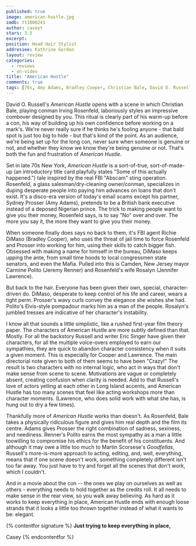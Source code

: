 ```yaml
---
published: true
image: american-hustle.jpg
imdb: tt1800241
author: caseyt
stars: 3.5
excerpt: 
position: Head Hair Stylist
addressee: Kathrine Gordon
layout: review
categories: 
  - reviews
  - on-video
title: "American Hustle"
comments: true
tags: [70s, Amy Adams, Bradley Cooper, Christian Bale, David O. Russell, drama, Jennifer Lawrence, Letters, Oscars 2014]
---
```

David O. Russell's _American Hustle_ opens with a scene in which Christian Bale, playing conman Irving Rosenfeld, laboriously styles an impressive combover designed by you. This ritual is clearly part of his warm-up before a con, his way of building up his own confidence before working on a mark's. We're never really sure if he thinks he's fooling anyone - that bald spot is just too big to hide - but that's kind of the point. As an audience, we're being set up for the long con, never sure when someone is genuine or not, and whether they know we know they're being genuine or not. That's both the fun and frustration of _American Hustle_. 

Set in late 70s New York, _American Hustle_ is a sort-of-true, sort-of-made-up (an introductory title card playfully states "Some of this actually happened.") tale inspired by the real FBI "Abscam" sting operation. Rosenfeld, a glass salesman/dry-cleaning owner/conman, specializes in duping desperate people into paying him advances on loans that don't exist. It's a disco-era version of today's email scams except his partner, Sydney Prosser (Amy Adams), pretends to be a British bank executive instead of a deposed Nigerian prince.  The trick to making people want to give you their money, Rosenfeld says, is to say "No" over and over. The more you say it, the more they want to give you their money.

When someone finally does says no back to them, it's FBI agent Richie DiMaso (Bradley Cooper), who uses the threat of jail time to force Rosenfeld and Prosser into working for him, using their skills to catch bigger fish. Obsessed with making a name for himself in the bureau, DiMaso keeps upping the ante, from small time hoods to local congressmen state senators, and even the Mafia. Pulled into this is Camden, New Jersey mayor Carmine Polito (Jeremy Renner) and Rosenfeld's wife Rosalyn (Jennifer Lawrence).

But back to the hair. Everyone has been given their own, special, character-driven do. DiMaso, desperate to keep control of his life and career, wears a tight perm. Prosser's wavy curls convey the elegance she wishes she had. Polito's Elvis-style pompadour marks him as a man of the people. Rosalyn's jumbled tresses are indicative of her character's instability.

I know all that sounds a little simplistic, like a rushed first-year film theory paper. The characters of American Hustle are more subtly defined than that. Mostly. For all the backstory Russell and writer Eric Singer have given their characters, for all the multiple voice-overs employed to earn our sympathies, they are quick to abandon character consistency when it suits a given moment. This is especially for Cooper and Lawrence. The main directorial note given to both of them seems to have been "Crazy!" The result is two characters with no internal logic, who act in ways that don't make sense from scene to scene. Motivations are vague or completely absent, creating confusion when clarity is needed. Add to that Russell's love of actors yelling at each other in Long Island accents, and American Hustle has too many scenes that feel like acting workshops more than character moments. (Lawrence, who does solid work with what she has, is hung out to dry a few times). 

Thankfully more of _American Hustle_ works than doesn't. As Rosenfeld, Bale takes a physically ridiculous figure and gives him real depth and the film its centre. Adams gives Prosser the right combination of sadness, sexiness, and neediness. Renner's Polito earns the most sympathy as a man a little toowilling to compromise his ethics for the benefit of his constituents. And although it may owe a little too much to Martin Scorsese's _Goodfellas_, Russell's more-is-more approach to acting, editing, and, well, everything, means that if one scene doesn't work, something completely different isn't too far away. You just have to try and forget all the scenes that don't work, which I couldn't.

And in a movie about the con -- the ones we play on ourselves as well as others - everything needs to hold together as the credits roll. It all needs to make sense in the rear view, so you walk away believing. As hard as it works to keep everything in place, American Hustle ends with enough loose strands that it looks a little too thrown together instead of what it wants to be: elegant.

{% contentfor signature %}
**Just trying to keep everything in place,**

Casey
{% endcontentfor %}